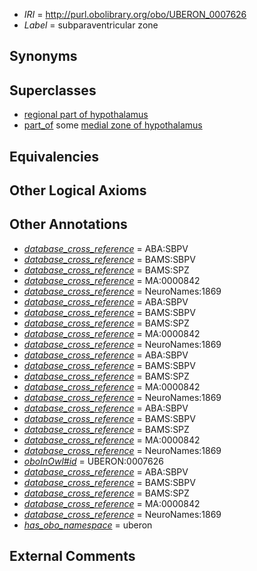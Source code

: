  * *IRI* = http://purl.obolibrary.org/obo/UBERON_0007626
 * *Label* = subparaventricular zone

## Synonyms


## Superclasses

 * [regional part of hypothalamus](../../UBERON/48/UBERON_0003048.md)
 * [part_of](../../BFO/50/BFO_0000050.md) some [medial zone of hypothalamus](../../UBERON/72/UBERON_0002272.md)

## Equivalencies


## Other Logical Axioms


## Other Annotations

 * *[database_cross_reference](../../ef/oboInOwl#hasDbXref.md)* = ABA:SBPV
 * *[database_cross_reference](../../ef/oboInOwl#hasDbXref.md)* = BAMS:SBPV
 * *[database_cross_reference](../../ef/oboInOwl#hasDbXref.md)* = BAMS:SPZ
 * *[database_cross_reference](../../ef/oboInOwl#hasDbXref.md)* = MA:0000842
 * *[database_cross_reference](../../ef/oboInOwl#hasDbXref.md)* = NeuroNames:1869
 * *[database_cross_reference](../../ef/oboInOwl#hasDbXref.md)* = ABA:SBPV
 * *[database_cross_reference](../../ef/oboInOwl#hasDbXref.md)* = BAMS:SBPV
 * *[database_cross_reference](../../ef/oboInOwl#hasDbXref.md)* = BAMS:SPZ
 * *[database_cross_reference](../../ef/oboInOwl#hasDbXref.md)* = MA:0000842
 * *[database_cross_reference](../../ef/oboInOwl#hasDbXref.md)* = NeuroNames:1869
 * *[database_cross_reference](../../ef/oboInOwl#hasDbXref.md)* = ABA:SBPV
 * *[database_cross_reference](../../ef/oboInOwl#hasDbXref.md)* = BAMS:SBPV
 * *[database_cross_reference](../../ef/oboInOwl#hasDbXref.md)* = BAMS:SPZ
 * *[database_cross_reference](../../ef/oboInOwl#hasDbXref.md)* = MA:0000842
 * *[database_cross_reference](../../ef/oboInOwl#hasDbXref.md)* = NeuroNames:1869
 * *[database_cross_reference](../../ef/oboInOwl#hasDbXref.md)* = ABA:SBPV
 * *[database_cross_reference](../../ef/oboInOwl#hasDbXref.md)* = BAMS:SBPV
 * *[database_cross_reference](../../ef/oboInOwl#hasDbXref.md)* = BAMS:SPZ
 * *[database_cross_reference](../../ef/oboInOwl#hasDbXref.md)* = MA:0000842
 * *[database_cross_reference](../../ef/oboInOwl#hasDbXref.md)* = NeuroNames:1869
 * *[oboInOwl#id](../../id/oboInOwl#id.md)* = UBERON:0007626
 * *[database_cross_reference](../../ef/oboInOwl#hasDbXref.md)* = ABA:SBPV
 * *[database_cross_reference](../../ef/oboInOwl#hasDbXref.md)* = BAMS:SBPV
 * *[database_cross_reference](../../ef/oboInOwl#hasDbXref.md)* = BAMS:SPZ
 * *[database_cross_reference](../../ef/oboInOwl#hasDbXref.md)* = MA:0000842
 * *[database_cross_reference](../../ef/oboInOwl#hasDbXref.md)* = NeuroNames:1869
 * *[has_obo_namespace](../../ce/oboInOwl#hasOBONamespace.md)* = uberon

## External Comments

